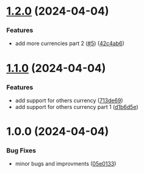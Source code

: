 # [1.2.0](https://github.com/paulpascal/to-words/compare/v1.1.0...v1.2.0) (2024-04-04)


### Features

* add more currencies part 2 ([#5](https://github.com/paulpascal/to-words/issues/5)) ([42c4ab6](https://github.com/paulpascal/to-words/commit/42c4ab6ac2f4c84c2c82f73084de0e2e3e38d5ff))

# [1.1.0](https://github.com/paulpascal/to-words/compare/v1.0.0...v1.1.0) (2024-04-04)


### Features

* add support for others currency  ([713de69](https://github.com/paulpascal/to-words/commit/713de69bd2e76f208d43f40eee8e6e4279e720aa))
* add support for others currency part 1 ([d1b6d5e](https://github.com/paulpascal/to-words/commit/d1b6d5e79d4501d6fc80fa2d7ea2bb8252256a0c))

# 1.0.0 (2024-04-04)


### Bug Fixes

* minor bugs and improvments ([05e0133](https://github.com/paulpascal/to-words/commit/05e0133d5c16ef43214639b8d2efa702fcdbb3bd))
